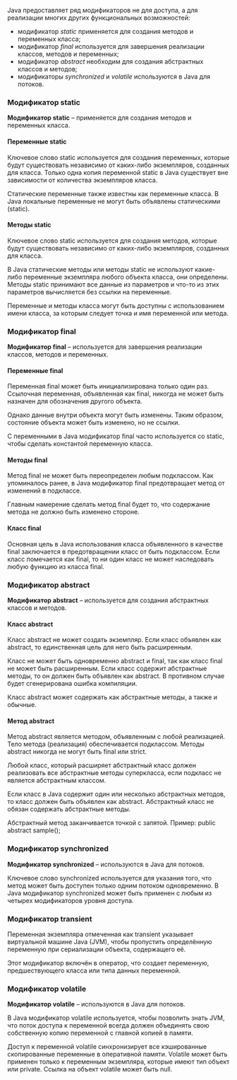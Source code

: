 Java предоставляет ряд модификаторов не для доступа, а для реализации многих других функциональных возможностей:

- модификатор _static_ применяется для создания методов и переменных класса;
- модификатор _final_ используется для завершения реализации классов, методов и переменных;
- модификатор _abstract_ необходим для создания абстрактных классов и методов;
- модификаторы _synchronized_ и _volatile_ используются в Java для потоков.

### Модификатор static

**Модификатор static** – применяется для создания методов и переменных класса.

#### Переменные static

Ключевое слово static используется для создания переменных, которые будут существовать независимо от каких-либо экземпляров, созданных для класса. Только одна копия переменной static в Java существует вне зависимости от количества экземпляров класса.

Статические переменные также известны как переменные класса. В Java локальные переменные не могут быть объявлены статическими (static).

#### Методы static

Ключевое слово static используется для создания методов, которые будут существовать независимо от каких-либо экземпляров, созданных для класса.

В Java статические методы или методы static не используют какие-либо переменные экземпляра любого объекта класса, они определены. Методы static принимают все данные из параметров и что-то из этих параметров вычисляется без ссылки на переменные.

Переменные и методы класса могут быть доступны с использованием имени класса, за которым следует точка и имя переменной или метода.
### Модификатор final

**Модификатор final** – используется для завершения реализации классов, методов и переменных.

#### Переменные final

Переменная final может быть инициализирована только один раз. Ссылочная переменная, объявленная как final, никогда не может быть назначен для обозначения другого объекта.

Однако данные внутри объекта могут быть изменены. Таким образом, состояние объекта может быть изменено, но не ссылки.

С переменными в Java модификатор final часто используется со static, чтобы сделать константой переменную класса.
#### Методы final

Метод final не может быть переопределен любым подклассом. Как упоминалось ранее, в Java модификатор final предотвращает метод от изменений в подклассе.

Главным намерение сделать метод final будет то, что содержание метода не должно быть изменено стороне.
#### Класс final

Основная цель в Java использования класса объявленного в качестве final заключается в предотвращении класс от быть подклассом. Если класс помечается как final, то ни один класс не может наследовать любую функцию из класса final.
### Модификатор abstract

**Модификатор abstract** – используется для создания абстрактных классов и методов.

#### Класс abstract

Класс abstract не может создать экземпляр. Если класс объявлен как abstract, то единственная цель для него быть расширенным.

Класс не может быть одновременно abstract и final, так как класс final не может быть расширенным. Если класс содержит абстрактные методы, то он должен быть объявлен как abstract. В противном случае будет сгенерирована ошибка компиляции.

Класс abstract может содержать как абстрактные методы, а также и обычные.
#### Метод abstract

Метод abstract является методом, объявленным с любой реализацией. Тело метода (реализация) обеспечивается подклассом. Методы abstract никогда не могут быть final или strict.

Любой класс, который расширяет абстрактный класс должен реализовать все абстрактные методы суперкласса, если подкласс не является абстрактным классом.

Если класс в Java содержит один или несколько абстрактных методов, то класс должен быть объявлен как abstract. Абстрактный класс не обязан содержать абстрактные методы.

Абстрактный метод заканчивается точкой с запятой. Пример: public abstract sample();
### Модификатор synchronized

**Модификатор synchronized** – используются в Java для потоков.

Ключевое слово synchronized используется для указания того, что метод может быть доступен только одним потоком одновременно. В Java модификатор synchronized может быть применен с любым из четырех модификаторов уровня доступа.
### Модификатор transient

Переменная экземпляра отмеченная как transient указывает виртуальной машине Java (JVM), чтобы пропустить определённую переменную при сериализации объекта, содержащего её.

Этот модификатор включён в оператор, что создает переменную, предшествующего класса или типа данных переменной.
### Модификатор volatile

**Модификатор volatile** – используются в Java для потоков.

В Java модификатор volatile используется, чтобы позволить знать JVM, что поток доступа к переменной всегда должен объединять свою собственную копию переменной с главной копией в памяти.

Доступ к переменной volatile синхронизирует все кэшированные скопированные переменные в оперативной памяти. Volatile может быть применен только к переменным экземпляра, которые имеют тип объект или private. Ссылка на объект volatile может быть null.